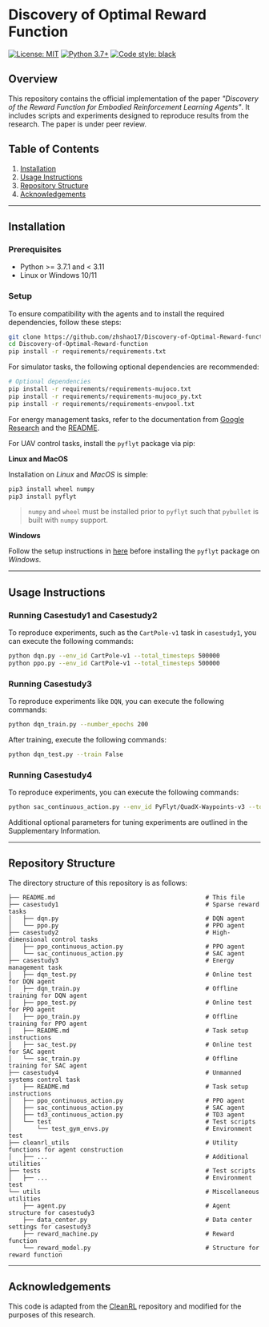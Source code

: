 #  Discovery of Optimal Reward Function

[![License: MIT](https://img.shields.io/badge/License-MIT-green.svg)](https://github.com/facebookresearch/mtrl/blob/main/LICENSE)  [![Python 3.7+](https://img.shields.io/badge/python-3.7+-blue.svg)](https://www.python.org/downloads/release/python-371/)  [![Code style: black](https://img.shields.io/badge/code%20style-black-000000.svg)](https://github.com/psf/black)

## Overview

This repository contains the official implementation of the paper *"Discovery of the Reward Function for Embodied Reinforcement Learning Agents"*. 
It includes scripts and experiments designed to reproduce results from the research.
The paper is under peer review.

## Table of Contents

1. [Installation](#installation)
2. [Usage Instructions](#usage-instructions)
3. [Repository Structure](#repository-structure)
4. [Acknowledgements](#acknowledgements)

---

## Installation

### Prerequisites

- Python >= 3.7.1 and < 3.11
- Linux or Windows 10/11

### Setup

To ensure compatibility with the agents and to install the required dependencies, follow these steps:

```bash
git clone https://github.com/zhshao17/Discovery-of-Optimal-Reward-function.git
cd Discovery-of-Optimal-Reward-function
pip install -r requirements/requirements.txt
```

For simulator tasks, the following optional dependencies are recommended:

```bash
# Optional dependencies
pip install -r requirements/requirements-mujoco.txt
pip install -r requirements/requirements-mujoco_py.txt
pip install -r requirements/requirements-envpool.txt
```

For energy management tasks, refer to the documentation from [Google Research](https://research.google/pubs/data-center-cooling-using-model-predictive-control/) and the [README](casestudy3/README.md).

For UAV control tasks, install the `pyflyt` package via pip:

**Linux and MacOS**

Installation on _Linux_ and _MacOS_ is simple:
```sh
pip3 install wheel numpy
pip3 install pyflyt
```
> `numpy` and `wheel` must be installed prior to `pyflyt` such that `pybullet` is built with `numpy` support.

**Windows**

Follow the setup instructions in [here](casestudy4/README.md) before installing the `pyflyt` package on _Windows_.




---

## Usage Instructions

### Running Casestudy1 and Casestudy2

To reproduce experiments, such as the `CartPole-v1` task in `casestudy1`, you can execute the following commands:

```bash
python dqn.py --env_id CartPole-v1 --total_timesteps 500000
python ppo.py --env_id CartPole-v1 --total_timesteps 500000
```


### Running Casestudy3

To reproduce experiments like `DQN`, you can execute the following commands:

```bash
python dqn_train.py --number_epochs 200 
```

After training, execute the following commands:

```bash
python dqn_test.py --train False
```

### Running Casestudy4

To reproduce experiments, you can execute the following commands:

```bash
python sac_continuous_action.py --env_id PyFlyt/QuadX-Waypoints-v3 --total_timesteps 1000000
```


Additional optional parameters for tuning experiments are outlined in the Supplementary Information.

---

## Repository Structure

The directory structure of this repository is as follows:

```
├── README.md                                          # This file
├── casestudy1                                         # Sparse reward tasks
│   ├── dqn.py                                         # DQN agent 
│   └── ppo.py                                         # PPO agent
├── casestudy2                                         # High-dimensional control tasks
│   ├── ppo_continuous_action.py                       # PPO agent
│   └── sac_continuous_action.py                       # SAC agent
├── casestudy3                                         # Energy management task
│   ├── dqn_test.py                                    # Online test for DQN agent 
│   ├── dqn_train.py                                   # Offline training for DQN agent 
│   ├── ppo_test.py                                    # Online test for PPO agent 
│   ├── ppo_train.py                                   # Offline training for PPO agent
│   ├── README.md                                      # Task setup instructions
│   ├── sac_test.py                                    # Online test for SAC agent 
│   └── sac_train.py                                   # Offline training for SAC agent
├── casestudy4                                         # Unmanned systems control task
│   ├── README.md                                      # Task setup instructions
│   ├── ppo_continuous_action.py                       # PPO agent
│   ├── sac_continuous_action.py                       # SAC agent
│   ├── td3_continuous_action.py                       # TD3 agent
│   └── test                                           # Test scripts
│       └── test_gym_envs.py                           # Environment test
├── cleanrl_utils                                      # Utility functions for agent construction
│   ├── ...                                            # Additional utilities
├── tests                                              # Test scripts
│   ├── ...                                            # Environment test
└── utils                                              # Miscellaneous utilities
    ├── agent.py                                       # Agent structure for casestudy3
    ├── data_center.py                                 # Data center settings for casestudy3
    ├── reward_machine.py                              # Reward function
    └── reward_model.py                                # Structure for reward function
```

---

## Acknowledgements

This code is adapted from the [CleanRL](https://github.com/vwxyzjn/cleanrl) repository and modified for the purposes of this research.
